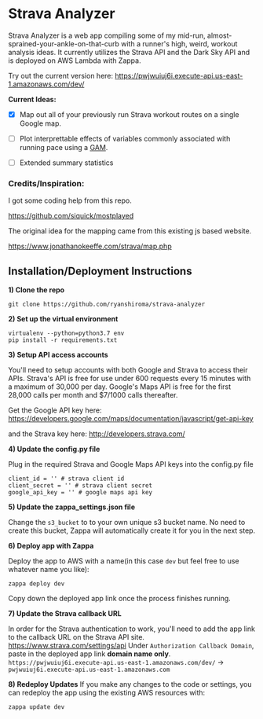 # Strava Analyzer


Strava Analyzer is a web app compiling some of my mid-run, almost-sprained-your-ankle-on-that-curb with a runner's high, weird, workout analysis ideas. It currently utilizes the Strava API and the Dark Sky API and is deployed on AWS Lambda with Zappa.

Try out the current version here: https://pwjwuiuj6i.execute-api.us-east-1.amazonaws.com/dev/


**Current Ideas:**

- [x] Map out all of your previously run Strava workout routes on a single Google map. 

- [ ]  Plot interprettable effects of variables commonly associated with running pace using a [GAM](https://en.wikipedia.org/wiki/Generalized_additive_model).

- [ ] Extended summary statistics



### Credits/Inspiration:

I got some coding help from this repo.

https://github.com/siquick/mostplayed

The original idea for the mapping came from this existing js based website.

https://www.jonathanokeeffe.com/strava/map.php



## Installation/Deployment Instructions

**1) Clone the repo**
```
git clone https://github.com/ryanshiroma/strava-analyzer
```

**2) Set up the virtual environment**
```
virtualenv --python=python3.7 env
pip install -r requirements.txt
```

**3) Setup API access accounts**

You'll need to setup accounts with both Google and Strava to access their APIs.
Strava's API is free for use under 600 requests every 15 minutes with a maximum of 30,000 per day.
Google's Maps API is free for the first 28,000 calls per month and $7/1000 calls thereafter. 

Get the Google API key here:
https://developers.google.com/maps/documentation/javascript/get-api-key

and the Strava key here: 
http://developers.strava.com/

**4) Update the config.py file**

Plug in the required Strava and Google Maps API keys into the config.py file
```
client_id = '' # strava client id
client_secret = '' # strava client secret
google_api_key = '' # google maps api key
```

**5) Update the zappa_settings.json file**

Change the `s3_bucket` to to your own unique s3 bucket name. No need to create this bucket, Zappa will automatically create it for you in the next step.

**6) Deploy app with Zappa**

Deploy the app to AWS with a name(in this case `dev` but feel free to use whatever name you like):
```
zappa deploy dev
```
Copy down the deployed app link once the process finishes running.

**7) Update the Strava callback URL**

In order for the Strava authentication to work, you'll need to add the app link to the callback URL on the Strava API site.
https://www.strava.com/settings/api
Under `Authorization Callback Domain`, paste in the deployed app link **domain name only**.
`https://pwjwuiuj6i.execute-api.us-east-1.amazonaws.com/dev/` -> `pwjwuiuj6i.execute-api.us-east-1.amazonaws.com`

**8) Redeploy Updates**
If you make any changes to the code or settings, you can redeploy the app using the existing AWS resources with:
```
zappa update dev
```





